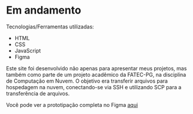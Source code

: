 <H1> Em andamento </H1>

Tecnologias/Ferramentas utilizadas:
<ul>
  <li>HTML</li>
  <li>CSS</li>
  <li>JavaScript</li>
  <li>Figma</li>
</ul>

Este site foi desenvolvido não apenas para apresentar meus projetos, mas também como parte de um projeto acadêmico da FATEC-PG, na disciplina de Computação em Nuvem. O objetivo era transferir arquivos para hospedagem na nuvem, conectando-se via SSH e utilizando SCP para a transferência de arquivos.

Você pode ver a prototipação completa no Figma <a href="https://www.figma.com/design/z7TWyyH09EmJoTd9EoOsYk/Portf%C3%B3lio---Pedro-Ricardo?node-id=0-1&t=2OZmHccBITo3m5x8-1">aqui</a>
